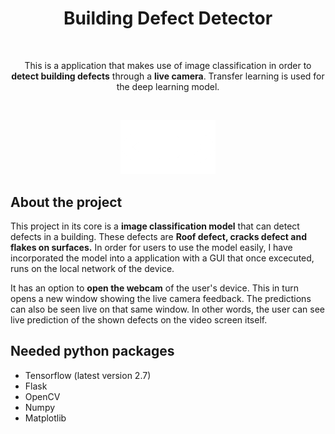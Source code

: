 <head>
  <h1 align = "center"><b>Building Defect Detector</b></h1><br>
</head>
<p align = "center">
  This is a application that makes use of image classification in order to <b>detect building defects</b> through a <b>live camera</b>. Transfer
  learning is used for the deep learning model.
  
  &nbsp;
  <br>
  <p align = "center">
  <img src = "Project logo.png" width = 30%>    
</p>
  
## About the project
  This project in its core is a <b>image classification model</b> that can detect defects in a building. These defects are <b>Roof defect, cracks defect and flakes on surfaces.</b> In order for users to use the model easily, I have incorporated the model into a application with a GUI that once excecuted, runs on the local network of the device. 
  
  It has an option to <b>open the webcam</b> of the user's device. This in turn opens a new window showing the live camera feedback. The predictions can also be seen live on that same window. In other words, the user can see live prediction of the shown defects on the video screen itself.
  
  
  ## Needed python packages
  
  - Tensorflow (latest version 2.7)
  - Flask
  - OpenCV 
  - Numpy
  - Matplotlib
